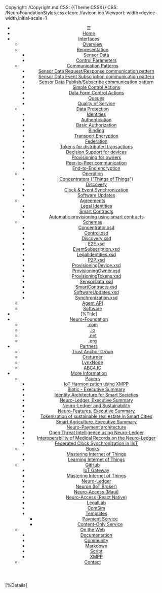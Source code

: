 ﻿Copyright: /Copyright.md
CSS: {{Theme.CSSX}}
CSS: /NeuroFoundationStyles.cssx
Icon: /favicon.ico
Viewport: width=device-width,initial-scale=1

<header id="header">
<nav>

* &#9776;
* [Home](/Index.md)
* [Interfaces](#)
	* [Overview](/Overview.md)
	* [Representation](#)
		* [Sensor Data](/SensorData.md)
		* [Control Parameters](/ControlParameters.md)
	* [Communication Patterns](#)
		* [Sensor Data Request/Response communication pattern](/SensorDataRequestResponse.md)
		* [Sensor Data Event Subscription communication pattern](/SensorDataEventSubscription.md)
		* [Sensor Data Publish/Subscribe communication pattern](/SensorDataPublishSubscribe.md)
		* [Simple Control Actions](/ControlSimpleActions.md)
		* [Data Form Control Actions](/ControlDataForm.md)
		* [Queues](#)
		* [Quality of Service](#)
	* [Data Protection](#)
		* [Identities](/Identities.md)
		* [Authentication](/Authentication.md)
		* [Basic Authorization](/Authorization.md)
		* [Binding](/Binding.md)
		* [Transport Encryption](/TransportEncryption.md)
		* [Federation](/Federation.md)
		* [Tokens for distributed transactions](/Tokens.md)
		* [Decision Support for devices](/DecisionSupport.md)
		* [Provisioning for owners](/Provisioning.md)
		* [Peer-to-Peer communication](/P2P.md)
		* [End-to-End encryption](/E2E.md)
	* [Operation](#)
		* [Concentrators ("Things of Things")](/Concentrator.md)
		* [Discovery](/Discovery.md)
		* [Clock & Event Synchronization](/ClockSynchronization.md)
		* [Software Updates](/SoftwareUpdates.md)
	* [Agreements](#)
		* [Legal Identities](/LegalIdentities.md)
		* [Smart Contracts](/SmartContracts.md)
		* [Automatic provisioning using smart contracts](#)
	* [Schemas](#)
		* [Concentrator.xsd](/Schemas/Concentrator.xsd)
		* [Control.xsd](/Schemas/Control.xsd)
		* [Discovery.xsd](/Schemas/Discovery.xsd)
		* [E2E.xsd](/Schemas/E2E.xsd)
		* [EventSubscription.xsd](/Schemas/EventSubscription.xsd)
		* [LegalIdentities.xsd](/Schemas/LegalIdentities.xsd)
		* [P2P.xsd](/Schemas/P2P.xsd)
		* [ProvisioningDevice.xsd](/Schemas/ProvisioningDevice.xsd)
		* [ProvisioningOwner.xsd](/Schemas/ProvisioningOwner.xsd)
		* [ProvisioningTokens.xsd](/Schemas/ProvisioningTokens.xsd)
		* [SensorData.xsd](/Schemas/SensorData.xsd)
		* [SmartContracts.xsd](/Schemas/SmartContracts.xsd)
		* [SoftwareUpdates.xsd](/Schemas/SoftwareUpdates.xsd)
		* [Synchronization.xsd](/Schemas/Synchronization.xsd)
	* [Agent API](/Documentation/Neuron/Agent.md)
	* [Software](/Implementations.md)
* [%Title]
* [Neuro-Foundation](#)
	* [\.com](https://neuro-foundation.com/)
	* [\.io](https://neuro-foundation.io/)
	* [\.net](https://neuro-foundation.net/)
	* [\.org](https://neuro-foundation.org/)
* [Partners](#)
	* [Trust Anchor Group](/Partners/TAG/Introduction.md)
	* [Creturner](https://www.creturner.com/)
	* [LynxNode](/Partners/LynxNode/Introduction.md)
	* [ABC4.IO](https://abc4.io/)
* [More Information](#)
	* [Papers](#)
		* [IoT Harmonization using XMPP](/Papers/IoT%20Harmonization%20using%20XMPP.pdf)
		* [Biotic - Executive Summary](/Papers/Biotic%20-%20Executive%20Summary.pdf)
		* [Identity Architecture for Smart Societies](/Papers/Identity%20Architecture%20for%20Smart%20Societies.pdf)
		* [Neuro-Ledger, Executive Summary](/Papers/Neuro-Ledger,%20Executive%20Summary.pdf)
		* [Neuro-Ledger and Sustainability](/Papers/Neuro-Ledger%20and%20Sustainability.pdf)
		* [Neuro-Features, Executive Summary](/Papers/Neuro-Features,%20Executive%20Summary.pdf)
		* [Tokenization of sustainable real estate in Smart Cities](/Papers/Tokenization%20of%20sustainable%20real%20estate%20in%20Smart%20Cities.pdf)
		* [Smart Agriculture, Executive Summary](/Papers/Smart%20Agriculture,%20Executive%20Summary.pdf)
		* [Neuro-Payment architecture](/Papers/Neuro-Payment%20architecture.pdf)
		* [Open Threat Intelligence using Neuro-Ledger](/Papers/Open%20Threat%20Intelligence%20using%20Neuro-Ledger.pdf)
		* [Interoperability of Medical Records on the Neuro-Ledger](/Papers/Interoperability%20of%20Medical%20Records%20on%20the%20Neuro-Ledger.pdf)
		* [Federated Clock Synchronization in IIoT](/Papers/Federated%20Clock%20Synchronization%20in%20IIoT.pdf)
	* [Books](#)
		* [Mastering Internet of Things](https://www.packtpub.com/en-us/product/mastering-internet-of-things-9781788397483)
		* [Learning Internet of Things](https://www.amazon.com/Learning-Internet-Things-Peter-Waher/dp/1783553537/)
	* [GitHub](https://github.com/Neuro-Foundation)
		* [IoT Gateway](https://github.com/Neuro-Foundation/IoTGateway)
		* [Mastering Internet of Things](https://github.com/Neuro-Foundation/MIoT)
		* [Neuro-Ledger](#)
		* [Neuron (IoT Broker)](#)
		* [Neuro-Access (Maui)](https://github.com/Trust-Anchor-Group/NeuroAccessMaui)
		* [Neuro-Access (React Native)](https://github.com/Trust-Anchor-Group/NeuroAccessReactNative)
		* [LegalLab](https://github.com/Trust-Anchor-Group/LegalLab)
		* [ComSim](https://github.com/Trust-Anchor-Group/ComSim)
		* [Templates](#)
			* [Payment Service](https://github.com/Trust-Anchor-Group/TemplatePaymentService)
			* [Content-Only Service](https://github.com/Trust-Anchor-Group/TemplateContentOnlyPackage)
	* [On the Web](#)
		* [Documentation](https://lab.tagroot.io/Documentation/Index.md)
		* [Community](https://lab.tagroot.io/Community/Index.md)
		* [Markdown](/Markdown.md)
		* [Script](/Script.md)
		* [XMPP](https://xmpp.org/)
	* [Contact](/Feedback.md)

</nav>
</header>
<main>

[%Details]

</main>
